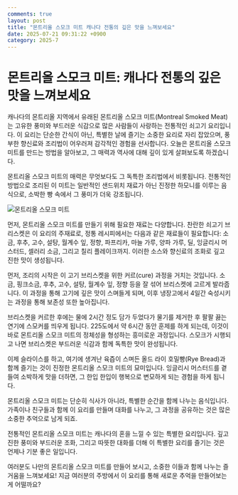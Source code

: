 ```yaml
---
comments: true
layout: post
title: "몬트리올 스모크 미트 캐나다 전통의 깊은 맛을 느껴보세요"
date: 2025-07-21 09:31:22 +0900
category: 2025-7
---
```


# 몬트리올 스모크 미트: 캐나다 전통의 깊은 맛을 느껴보세요 

캐나다의 몬트리올 지역에서 유래된 몬트리올 스모크 미트(Montreal Smoked Meat)는 고유한 풍미와 부드러운 식감으로 많은 사람들이 사랑하는 전통적인 쇠고기 요리입니다. 이 요리는 단순한 간식이 아닌, 특별한 날에 즐기는 소중한 요리로 자리 잡았으며, 풍부한 향신료와 조리법이 어우러져 감각적인 경험을 선사합니다. 오늘은 몬트리올 스모크 미트를 만드는 방법을 알아보고, 그 매력과 역사에 대해 깊이 있게 살펴보도록 하겠습니다. 

몬트리올 스모크 미트의 매력은 무엇보다도 그 독특한 조리법에서 비롯됩니다. 전통적인 방법으로 조리된 이 미트는 일반적인 샌드위치 재료가 아닌 진정한 하모니를 이루는 음식으로, 소박한 빵 속에서 그 풍미가 더욱 강조됩니다. 

![몬트리올 스모크 미트](https://www.themealdb.com/images/media/meals/uttupv1511815050.jpg)

먼저, 몬트리올 스모크 미트를 만들기 위해 필요한 재료는 다양합니다. 찬란한 쇠고기 브리스켓은 이 요리의 주재료로, 정통 레시피에서는 다음과 같은 재료들이 필요합니다: 소금, 후추, 고수, 설탕, 월계수 잎, 정향, 파프리카, 마늘 가루, 양파 가루, 딜, 잉글리시 머스터드, 셀러리 소금, 그리고 칠리 플레이크까지. 이러한 소스와 향신료의 조화로 깊고 진한 맛이 생성됩니다. 

먼저, 조리의 시작은 이 고기 브리스켓을 위한 커르(cure) 과정을 거치는 것입니다. 소금, 핑크소금, 후추, 고수, 설탕, 월계수 잎, 정향 등을 잘 섞어 브리스켓에 고르게 발라줍니다. 이 과정을 통해 고기에 깊은 맛이 스며들게 되며, 이후 냉장고에서 4일간 숙성시키는 과정을 통해 보존성 또한 높아집니다. 

브리스켓을 커르한 후에는 물에 2시간 정도 담가 두었다가 물기를 제거한 후 팔팔 끓는 연기에 스모커를 띄우게 됩니다. 225도에서 약 6시간 동안 훈제를 하게 되는데, 이것이 바로 몬트리올 스모크 미트의 정체성을 형성하는 흥미로운 과정입니다. 스모크가 시행되고 나면 브리스켓은 부드러운 식감과 함께 독특한 맛이 완성됩니다. 

이제 슬라이스를 하고, 여기에 생겨난 육즙이 스며든 올드 라이 호밀빵(Rye Bread)과 함께 즐기는 것이 진정한 몬트리올 스모크 미트의 묘미입니다. 잉글리시 머스터드를 곁들여 소박하게 맛을 더하면, 그 한입 한입이 행복으로 변모하게 되는 경험을 하게 됩니다. 

몬트리올 스모크 미트는 단순히 식사가 아니라, 특별한 순간을 함께 나누는 음식입니다. 가족이나 친구들과 함께 이 요리를 만들며 대화를 나누고, 그 과정을 공유하는 것은 많은 소중한 추억으로 남게 되죠. 

전통적인 몬트리올 스모크 미트는 캐나다의 혼을 느낄 수 있는 특별한 요리입니다. 깊고 진한 풍미와 부드러운 조화, 그리고 따뜻한 대화를 더해 이 특별한 요리를 즐기는 것은 언제나 기분 좋은 일입니다. 

여러분도 나만의 몬트리올 스모크 미트를 만들어 보시고, 소중한 이들과 함께 나누는 즐거움을 느껴보세요! 지금 여러분의 주방에서 이 요리를 통해 새로운 추억을 만들어보는 게 어떨까요?